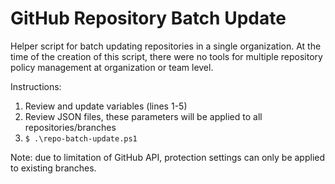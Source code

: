 # GitHub Repository Batch Update

Helper script for batch updating repositories in a single organization.
At the time of the creation of this script, there were no tools for multiple repository policy management at organization or team level.

Instructions:

1. Review and update variables (lines 1-5)
2. Review JSON files, these parameters will be applied to all repositories/branches
3. `$ .\repo-batch-update.ps1`

Note: due to limitation of GitHub API, protection settings can only be applied to existing branches.
